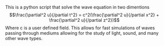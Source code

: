This is a python script that solve the wave equation in two dimentions
$$\frac{\partial^2 u}{/partial t^2} = c^2(\frac{\partial^2 u}{/partial x^2} + \frac{\partial^2 u}{/partial z^2})$$
Where c is a user defined field. This allows for fast simulations of waves passing through mediums allowing for the study of light, sound, and many other wave types.
